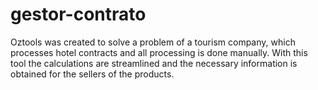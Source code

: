 # gestor-contrato
Oztools was created to solve a problem of a tourism company, which processes hotel contracts and all processing is done manually. With this tool the calculations
are streamlined and the necessary information is obtained for the sellers of the products.

